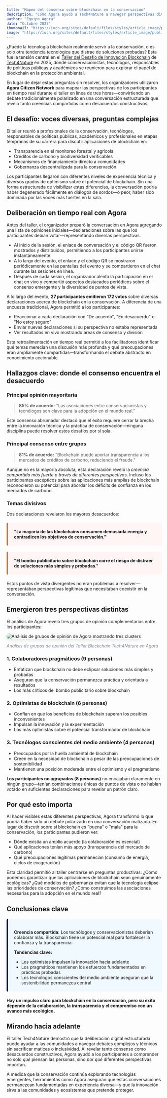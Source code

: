 ```yaml
---
title: "Mapeo del consenso sobre blockchain en la conservación"
description: "Cómo Agora ayudó a Tech4Nature a navegar perspectivas diversas sobre la tecnología blockchain durante su taller de innovación."
author: "Equipo Agora"
date: "Octubre 2025"
thumbnail: "https://iucn.org/sites/default/files/styles/article_image/public/2025-08/006_flona_carajas_joao-marcos-rosac-1.jpg?h=4cc6839d&itok=2_-LFOvZ"
image: "https://iucn.org/sites/default/files/styles/article_image/public/2025-08/006_flona_carajas_joao-marcos-rosac-1.jpg?h=4cc6839d&itok=2_-LFOvZ"
---
```


¿Puede la tecnología blockchain realmente servir a la conservación, o es solo otra tendencia tecnológica que distrae de soluciones probadas? Esta fue la tensión central en el [Taller del Desafío de Innovación Blockchain](https://iucn.org/blog/202510/spark-spotlight-tech4nature-innovation-journey-continues-shape-conservations-future) de [Tech4Nature](https://www.tech4nature.org/) en 2025, donde conservacionistas, tecnólogos, responsables de políticas públicas y académicos se reunieron para explorar el papel de blockchain en la protección ambiental.

En lugar de dejar estas preguntas sin resolver, los organizadores utilizaron **Agora Citizen Network** para mapear las perspectivas de los participantes en tiempo real durante el taller en línea de tres horas—convirtiendo un debate tradicionalmente polarizado en una conversación estructurada que reveló tanto creencias compartidas como desacuerdos constructivos.

## El desafío: voces diversas, preguntas complejas

El taller reunió a profesionales de la conservación, tecnólogos, responsables de políticas públicas, académicos y profesionales en etapas tempranas de su carrera para discutir aplicaciones de blockchain en:

- Transparencia en el monitoreo forestal y agrícola
- Créditos de carbono y biodiversidad verificables
- Mecanismos de financiamiento directo a comunidades
- Gobernanza descentralizada para la conservación

Los participantes llegaron con diferentes niveles de experiencia técnica y diversos grados de optimismo sobre el potencial de blockchain. Sin una forma estructurada de visibilizar estas diferencias, la conversación podría haber degenerado fácilmente en diálogos de sordos—o peor, haber sido dominada por las voces más fuertes en la sala.

## Deliberación en tiempo real con Agora

Antes del taller, el organizador preparó la conversación en Agora agregando una lista de opiniones iniciales—declaraciones sobre las que los participantes debían votar—representando diversas perspectivas.

- Al inicio de la sesión, el enlace de conversación y el código QR fueron mostrados y distribuidos, permitiendo a los participantes unirse instantáneamente.
- A lo largo del evento, el enlace y el código QR se mostraron periódicamente en las pantallas del evento y se compartieron en el chat durante las sesiones en línea.
- Después de cada sesión, el organizador alentó la participación en el chat en vivo y compartió aspectos destacados periódicos sobre el consenso emergente y la diversidad de puntos de vista.

A lo largo del evento, **27 participantes emitieron 172 votos** sobre diversas declaraciones acerca de blockchain en la conservación. A diferencia de una encuesta tradicional, Agora permitió a los participantes:

- Reaccionar a cada declaración con "De acuerdo", "En desacuerdo" o "No estoy seguro"
- Enviar nuevas declaraciones si su perspectiva no estaba representada
- Ver resultados en vivo mostrando áreas de consenso y división

Esta retroalimentación en tiempo real permitió a los facilitadores identificar qué temas merecían una discusión más profunda y qué preocupaciones eran ampliamente compartidas—transformando el debate abstracto en conocimiento accionable.

## Hallazgos clave: donde el consenso encuentra el desacuerdo

### Principal opinión mayoritaria

> **85% de acuerdo:** "Las asociaciones entre conservacionistas y tecnólogos son clave para la adopción en el mundo real."

Este consenso abrumador destacó que el éxito requiere cerrar la brecha entre la innovación técnica y la práctica de conservación—ninguna disciplina puede resolver estos desafíos por sí sola.

### Principal consenso entre grupos

> **81% de acuerdo:** "Blockchain puede aportar transparencia a los mercados de créditos de carbono, reduciendo el fraude."

Aunque no es la mayoría absoluta, esta declaración reveló la *creencia compartida más fuerte a través de diferentes perspectivas*. Incluso los participantes escépticos sobre las aplicaciones más amplias de blockchain reconocieron su potencial para abordar los déficits de confianza en los mercados de carbono.

### Temas divisivos

Dos declaraciones revelaron los mayores desacuerdos:

<div style="background: #fff5f5; border-left: 4px solid #d96f2d; padding: 20px; margin: 20px 0; border-radius: 4px;">
  <p style="margin: 0;"><strong>"La mayoría de las blockchains consumen demasiada energía y contradicen los objetivos de conservación."</strong></p>
</div>

<div style="background: #fff5f5; border-left: 4px solid #d96f2d; padding: 20px; margin: 20px 0; border-radius: 4px;">
  <p style="margin: 0;"><strong>"El bombo publicitario sobre blockchain corre el riesgo de distraer de soluciones más simples y probadas."</strong></p>
</div>

Estos puntos de vista divergentes no eran problemas a resolver—representaban perspectivas legítimas que necesitaban coexistir en la conversación.

## Emergieron tres perspectivas distintas

El análisis de Agora reveló tres grupos de opinión complementarios entre los participantes:

<div class="text-center my-4">
  <img src="/images/tech4nature-analysis.png" alt="Análisis de grupos de opinión de Agora mostrando tres clusters" class="img-fluid" style="max-width: 100%; border-radius: 8px; box-shadow: 0 4px 12px rgba(0, 0, 0, 0.1);">
  <p class="mt-2" style="font-size: 14px; color: #818992; font-style: italic;">Análisis de grupos de opinión del Taller Blockchain Tech4Nature en Agora</p>
</div>

### 1. Colaboradores pragmáticos (9 personas)
- Enfatizan que blockchain no debe eclipsar soluciones más simples y probadas
- Aseguran que la conservación permanezca práctica y orientada a resultados
- Los más críticos del bombo publicitario sobre blockchain

### 2. Optimistas de blockchain (6 personas)
- Confían en que los beneficios de blockchain superan los posibles inconvenientes
- Impulsan la innovación y la experimentación
- Los más optimistas sobre el potencial transformador de blockchain

### 3. Tecnólogos conscientes del medio ambiente (4 personas)
- Preocupados por la huella ambiental de blockchain
- Creen en la necesidad de blockchain a pesar de las preocupaciones de sostenibilidad
- Mantienen una posición moderada entre el optimismo y el pragmatismo

**Los participantes no agrupados (8 personas)** no encajaban claramente en ningún grupo—tenían combinaciones únicas de puntos de vista o no habían votado en suficientes declaraciones para revelar un patrón claro.

## Por qué esto importa

Al hacer visibles estas diferentes perspectivas, Agora transformó lo que podría haber sido un debate polarizado en una conversación matizada. En lugar de discutir sobre si blockchain es "buena" o "mala" para la conservación, los participantes pudieron ver:

- Dónde existía un amplio acuerdo (la colaboración es esencial)
- Qué aplicaciones tenían más apoyo (transparencia del mercado de carbono)
- Qué preocupaciones legítimas permanecían (consumo de energía, ciclos de exageración)

Esta claridad permitió al taller centrarse en preguntas productivas: ¿Cómo podemos garantizar que las aplicaciones de blockchain sean genuinamente ecológicas? ¿Qué modelos de gobernanza evitan que la tecnología eclipse las prioridades de conservación? ¿Cómo construimos las asociaciones necesarias para la adopción en el mundo real?

## Conclusiones clave

<div style="background: #f0f9ff; border-left: 4px solid #090F53; padding: 20px; margin: 20px 0; border-radius: 4px;">
  <p style="margin-bottom: 10px;"><strong>Creencia compartida:</strong> Los tecnólogos y conservacionistas deberían colaborar más. Blockchain tiene un potencial real para fortalecer la confianza y la transparencia.</p>
  <p style="margin-bottom: 10px;"><strong>Tendencias clave:</strong></p>
  <ul style="margin-bottom: 0;">
    <li>Los optimistas impulsan la innovación hacia adelante</li>
    <li>Los pragmáticos mantienen los esfuerzos fundamentados en prácticas probadas</li>
    <li>Los tecnólogos conscientes del medio ambiente aseguran que la sostenibilidad permanezca central</li>
  </ul>
</div>

**Hay un impulso claro para blockchain en la conservación, pero su éxito depende de la colaboración, la transparencia y el compromiso con un avance más ecológico.**

## Mirando hacia adelante

El taller Tech4Nature demostró que la deliberación digital estructurada puede ayudar a las comunidades a navegar debates complejos y técnicos sin sacrificar matices o inclusividad. Al revelar tanto consenso como desacuerdos constructivos, Agora ayudó a los participantes a comprender no solo *qué* piensan las personas, sino *por qué* diferentes perspectivas importan.

A medida que la conservación continúa explorando tecnologías emergentes, herramientas como Agora aseguran que estas conversaciones permanezcan fundamentadas en experiencia diversa—y que la innovación sirva a las comunidades y ecosistemas que pretende proteger.

